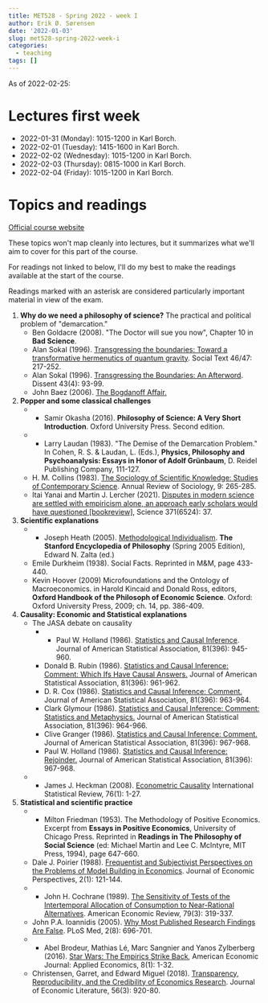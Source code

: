 ```yaml
---
title: MET528 - Spring 2022 - week I
author: Erik Ø. Sørensen
date: '2022-01-03'
slug: met528-spring-2022-week-i
categories:
  - teaching
tags: []
---
```


As of 2022-02-25:

# Lectures first week

- 2022-01-31 (Monday): 1015-1200 in Karl Borch.
- 2022-02-01 (Tuesday): 1415-1600 in Karl Borch.
- 2022-02-02 (Wednesday): 1015-1200 in Karl Borch.
- 2022-02-03 (Thursday): 0815-1000 in Karl Borch.
- 2022-02-04 (Friday): 1015-1200 in Karl Borch.

# Topics and readings

[Official course website](https://www.nhh.no/en/courses/scientific-methods/)

These topics won't map cleanly into lectures, but it summarizes what we'll aim
to cover for this part of the course. 

For readings not linked to below, I'll do my best to make the 
readings available at the start of the course. 

Readings marked with an asterisk are considered particularly important material
in view of the exam.


1. **Why do we need a philosophy of science?** The practical and political problem of "demarcation."
    - Ben Goldacre (2008). "The Doctor will sue you now", Chapter 10 in **Bad Science**.
    - Alan Sokal (1996). [Transgressing the boundaries: Toward a transformative hermenutics of quantum gravity](https://physics.nyu.edu/faculty/sokal/transgress_v2/transgress_v2_singlefile.html). Social Text 46/47: 217-252.
    - Alan Sokal (1996). [Transgressing the Boundaries: An Afterword](http://www.physics.nyu.edu/faculty/sokal/afterword_v1a/afterword_v1a_singlefile.html). Dissent 43(4): 93-99.
    - John Baez (2006). [The Bogdanoff Affair.](http://math.ucr.edu/home/baez/bogdanoff/)
2. **Popper and some classical challenges** 
    - * Samir Okasha (2016). **Philosophy of Science: A Very Short Introduction**. Oxford University Press. Second edition.
    - * Larry Laudan (1983). "The Demise of the Demarcation Problem." In Cohen, R. S. & Laudan, L. (Eds.), **Physics, Philosophy and Psychoanalysis: Essays in Honor of Adolf Grünbaum**, D. Reidel Publishing Company, 111-127.
    - H. M. Collins (1983). [The Sociology of Scientific Knowledge: Studies of Contemporary Science](https://www.jstor.org/stable/2946066). Annual Review of Sociology, 9: 265-285.
    -  Itai Yanai and Martin J. Lercher (2021). [Disputes in modern science are settled with empiricism alone, an approach early scholars would have questioned [bookreview]](https://blogs.sciencemag.org/books/2020/12/28/the-knowledge-machine/), Science 371(6524): 37.
3. **Scientific explanations**
    - * Joseph Heath (2005). [Methodological Individualism](https://plato.stanford.edu/entries/methodological-individualism/). **The Stanford Encyclopedia of Philosophy** (Spring 2005 Edition), Edward N. Zalta (ed.)
    - Emile Durkheim (1938). Social Facts. Reprinted in M&M, page 433-440.
    - Kevin Hoover (2009) Microfoundations and the Ontology of Macroeconomics. in Harold Kincaid and Donald Ross, editors, **Oxford Handbook of the Philosoph of Economic Science**. Oxford: Oxford University Press, 2009; ch. 14, pp. 386-409.
4. **Causality: Economic and Statistical explanations**
    - The JASA debate on causality
        -  * Paul W. Holland (1986). [Statistics and Causal Inference](https://www.jstor.org/stable/2289064). Journal of American Statistical Association, 81(396): 945-960.
        - Donald B. Rubin (1986). [Statistics and Causal Inference: Comment: Which Ifs Have Causal Answers.](https://www.jstor.org/stable/2289065) Journal of American Statistical Association, 81(396): 961-962.
        - D. R. Cox (1986). [Statistics and Causal Inference: Comment.](https://www.jstor.org/stable/2289067) Journal of American Statistical Association, 81(396): 963-964.
        - Clark Glymour (1986). [Statistics and Causal Inference: Comment: Statistics and Metaphysics.](https://www.jstor.org/stable/2289067) Journal of American Statistical Association, 81(396): 964-966.
        - Clive Granger (1986). [Statistics and Causal Inference: Comment.](https://www.jstor.org/stable/2289068) Journal of American Statistical Association, 81(396): 967-968.
        - Paul W. Holland (1986). [Statistics and Causal Inference: Rejoinder.](https://www.jstor.org/stable/2289069) Journal of American Statistical Association, 81(396): 967-968.
    -  * James J. Heckman (2008). [Econometric Causality](http://dx.doi.org/10.1111/j.1751-5823.2007.00024.x) International Statistical Review, 76(1): 1-27.
5. **Statistical and scientific practice**
    -  * Milton Friedman (1953). The Methodology of Positive Economics. Excerpt from **Essays in Positive Economics**, University of Chicago Press. Reprinted in **Readings in The Philosophy of Social Science** (ed: Michael Martin and Lee C. McIntyre, MIT Press, 1994), page 647-660.
    - Dale J. Poirier (1988). [Frequentist and Subjectivist Perspectives on the Problems of Model Building in Economics](http://www.jstor.org/stable/1942744). Journal of Economic Perspectives, 2(1): 121-144.
    - * John H. Cochrane (1989). [The Sensitivity of Tests of the Intertemporal Allocation of Consumption to Near-Rational Alternatives](https://www.jstor.org/stable/1806848). American Economic Review, 79(3): 319-337.
    - John P.A. Ioannidis (2005). [Why Most Published Research Findings Are False](http://dx.doi.org/10.1371/journal.pmed.0020124). PLoS Med, 2(8): 696-701.
    - * Abel Brodeur, Mathias Lé, Marc Sangnier and Yanos Zylberberg (2016). [Star Wars: The Empirics Strike Back](https://www.aeaweb.org/articles?id=10.1257/app.20150044), American Economic Journal: Applied Economics, 8(1): 1-32.
    -  Christensen, Garret, and Edward Miguel (2018). [Transparency, Reproducibility, and the Credibility of Economics Research](https://www.aeaweb.org/articles?id=10.1257/jel.20171350). Journal of Economic Literature, 56(3): 920-80.
